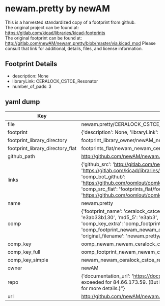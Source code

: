 # newam.pretty by newAM  
This is a harvested standardized copy of a footprint from github.  
The original project can be found at:  
https://gitlab.com/kicad/libraries/kicad-footprints  
The original footprint can be found at:
http://gitlab.com/newAM/newam.pretty/blob/master/via.kicad_mod
Please consult that link for additional, details, files, and license information.  
## Footprint Details
* description: None  
* libraryLink: CERALOCK_CSTCE_Resonator  
* number_of_pads: 3  
## yaml dump  
| Key | Value |  
| --- | --- |  
| file | newam.pretty/CERALOCK_CSTCE_Resonator.kicad_mod |  
| footprint | {'description': None, 'libraryLink': 'CERALOCK_CSTCE_Resonator', 'number_of_pads': 3} |  
| footprint_library_directory | footprint_library_owner/newAM_newam.pretty |  
| footprint_library_directory_flat | footprints_flat/newam_newam_ceralock_cstce_resonator/working |  
| github_path | http://github.com/newAM/newam.pretty/blob/master/CERALOCK_CSTCE_Resonator.kicad_mod |  
| links | {'github_src': 'http://gitlab.com/newAM/newam.pretty/blob/master/via.kicad_mod', 'github_src_repo': 'https://gitlab.com/kicad/libraries/kicad-footprints', 'oomp_bot': 'footprints/newam_newam_ceralock_cstce_resonator/working', 'oomp_bot_github': 'https://github.com/oomlout/oomlout_oomp_footprint_bot/tree/main/footprints/newam_newam_ceralock_cstce_resonator/working', 'oomp_src_flat': 'footprints_flat/footprints_flat/newam_newam_ceralock_cstce_resonator/working', 'oomp_src_flat_github': 'https://github.com/oomlout/oomlout_oomp_footprint_src/tree/main/footprints_flat/newam_newam_ceralock_cstce_resonator/working'} |  
| name | newam.pretty |  
| oomp | {'footprint_name': 'ceralock_cstce_resonator', 'library_name': 'newam', 'md5': 'e3ab33b130db0ea4465d28b456098c48', 'md5_10': 'e3ab33b130', 'md5_5': 'e3ab3', 'md5_6': 'e3ab33', 'oomp_key': 'oomp_newam_newam_ceralock_cstce_resonator', 'oomp_key_extra': 'oomp_footprint_newam_newam_ceralock_cstce_resonator', 'oomp_key_full': 'oomp_footprint_newam_newam_ceralock_cstce_resonator_e3ab33', 'oomp_key_simple': 'newam_newam_ceralock_cstce_resonator', 'original_filename': 'newam.pretty/CERALOCK_CSTCE_Resonator.kicad_mod', 'owner_name': 'newam'} |  
| oomp_key | oomp_newam_newam_ceralock_cstce_resonator |  
| oomp_key_full | oomp_footprint_newam_newam_ceralock_cstce_resonator |  
| oomp_key_simple | newam_newam_ceralock_cstce_resonator |  
| owner | newAM |  
| repo | {'documentation_url': 'https://docs.github.com/rest/overview/resources-in-the-rest-api#rate-limiting', 'message': "API rate limit exceeded for 84.66.173.59. (But here's the good news: Authenticated requests get a higher rate limit. Check out the documentation for more details.)"} |  
| url | http://github.com/newAM/newam.pretty |  

